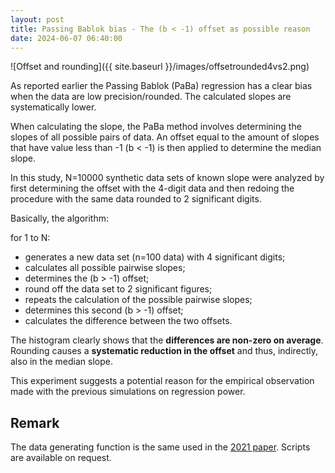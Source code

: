 ```yaml
---
layout: post
title: Passing Bablok bias - The (b < -1) offset as possible reason
date: 2024-06-07 06:40:00
---
```


![Offset and rounding]({{ site.baseurl }}/images/offsetrounded4vs2.png)

As reported earlier the Passing Bablok (PaBa) regression has a clear bias when the data are low precision/rounded. The calculated slopes are systematically lower.

When calculating the slope, the PaBa method involves determining the slopes of all possible pairs of data. An offset equal to the amount of slopes that have value less than -1 (b < -1) is then applied to determine the median slope.

In this study, N=10000 synthetic data sets of known slope were analyzed by first determining the offset with the 4-digit data and then redoing the procedure with the same data rounded to 2 significant digits.

Basically, the algorithm:

for 1 to N:

  - generates a new data set (n=100 data) with 4 significant digits;
  - calculates all possible pairwise slopes;
  - determines the (b > -1) offset;
  - round off the data set to 2 significant figures;
  - repeats the calculation of the possible pairwise slopes;
  - determines this second (b > -1) offset;
  - calculates the difference between the two offsets.

The histogram clearly shows that the **differences are non-zero on average**. Rounding causes a **systematic reduction in the offset** and thus, indirectly, also in the median slope.

This experiment suggests a potential reason for the empirical observation made with the previous simulations on regression power.

## Remark

The data generating function is the same used in the [2021 paper](https://arxiv.org/pdf/2105.04628). Scripts are available on request.
